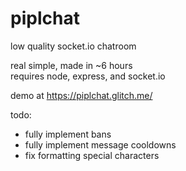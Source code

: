 # piplchat
low quality socket.io chatroom  
  
real simple, made in ~6 hours  
requires node, express, and socket.io  
  
demo at https://piplchat.glitch.me/  

todo:
- fully implement bans
- fully implement message cooldowns
- fix formatting special characters